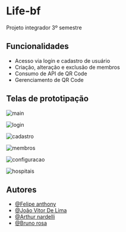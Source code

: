 
# Life-bf

Projeto integrador 3º semestre


## Funcionalidades

- Acesso via login e cadastro de usuário
- Criação, alteração e exclusão de membros
- Consumo de API de QR Code
- Gerenciamento de QR Code


## Telas de prototipação

![main](https://github.com/user-attachments/assets/987d6fdb-7bf1-4047-a815-72bbad91222c)

![login](https://github.com/user-attachments/assets/d84e268e-6637-4483-802e-558e6376e371)

![cadastro](https://github.com/user-attachments/assets/8231fedf-864a-40f4-bd29-8f276a40a8b7)

![membros](https://github.com/user-attachments/assets/60f40329-6542-4c8e-8dd0-eae05ea62022)

![configuracao](https://github.com/user-attachments/assets/4e1a1443-251b-4815-8209-46643b2769eb)

![hospitais](https://github.com/user-attachments/assets/f30b6fc0-7963-4328-9d2c-137df315a922)



## Autores

- [@Felipe anthony](https://github.com/fehhmont)
- [@João Vitor De Lima](https://github.com/joaolima16)
- [@Arthur nardelli](https://github.com/arthurnardelli)
- [@Bruno rosa](https://github.com/RosaBruno)
